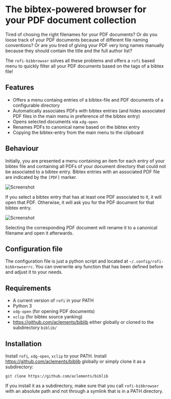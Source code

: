 # The bibtex-powered browser for your PDF document collection

Tired of chosing the right filenames for your PDF documents? Or do you loose
track of your PDF documents because of different file naming conventions?
Or are you tired of giving your PDF very long names manually because they
should contain the title and the full author list?

The `rofi-bibbrowser` solves all these problems and offers a `rofi` based menu
to quickly filter all your PDF documents based on the tags of a bibtex file!

## Features

* Offers a menu containg entries of a bibtex-file and PDF documents of a
  configurable directory
* Automatically associates PDFs with bibtex entries (and hides associated PDF
  files in the main menu in preference of the bibtex entry)
* Opens selected documents via `xdg-open`
* Renames PDFs to canonical name based on the bibtex entry
* Copying the bibtex-entry from the main menu to the clipboard

## Behaviour

Initially, you are presented a menu containing an item for each entry of your
bibtex file and containing all PDFs of your document directory that could not
be associated to a bibtex entry. Bibtex entries with an associated PDF file are
indicated by the `[PDF]` marker.

![Screenshot](screenshots/main-window.png)

If you select a bibtex entry that has at least one PDF associated to it, it
will open that PDF. Otherwise, it will ask you for the PDF document for that
bibtex entry.

![Screenshot](screenshots/linking-window.png)

Selecting the corresponding PDF document will rename it to a canonical filename
and open it afterwards.

## Configuration file
The configuration file is just a python script and located at
`~/.config/rofi-bibbrowserrc`. You can overwrite any function that has been
defined before and adjust it to your needs.

## Requirements

* A current version of `rofi` in your PATH
* Python 3
* `xdg-open` (for opening PDF documents)
* `xclip` (for bibtex source yanking)
* https://github.com/aclements/biblib either globally or cloned to the subdirectory `biblib/`

## Installation

Install `rofi`, `xdg-open`, `xclip` to your PATH. Install https://github.com/aclements/biblib
globally or simply clone it as a subdirectory:
```
git clone https://github.com/aclements/biblib
```
If you install it as a subdirectory, make sure that you call `rofi-bibbrowser`
with an absolute path and not through a symlink that is in a PATH directory.

